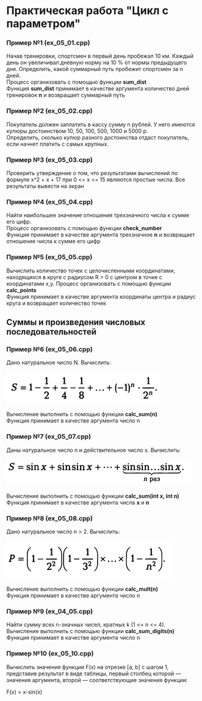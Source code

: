 # Практическая работа "Цикл с параметром"

### Пример №1 (ex_05_01.cpp)
Начав тренировки, спортсмен в первый день пробежал 10 км. Каждый день он увеличивал дневную норму на 10 % от нормы предыдущего дня.
Определить, какой суммарный путь пробежит спортсмен за n дней.<br>
Процесс организовать с помощью функции **sum_dist**<br> 
Функция **sum_dist** принимает в качестве аргумента количество дней тренировок **n** и возвращает суммарный путь

### Пример №2 (ex_05_02.cpp)
Покупатель должен заплатить в кассу сумму n рублей. У него имеются купюры достоинством 10, 50, 100, 500, 1000 и 5000 р.<br>
Определить, сколько купюр разного достоинства отдаст покупатель, если начнет платить с самых крупных.<br>

### Пример №3 (ex_05_03.cpp)
Проверить утверждение о том, что результатами вычислений по формуле х^2 + х + 17 при 0 <= х <= 15 являются простые числа. Все результаты вывести на экран

### Пример №4 (ex_05_04.cpp)
Найти наибольшее значение отношения трехзначного числа к сумме его цифр.<br>
Процесс организовать с помощью функции **check_number**<br> 
Функция принимает в качестве аргумента трехзначное **n** и возвращает отношение числа к сумме его цифр

### Пример №5 (ex_05_05.cpp)
Вычислить количество точек с целочисленными координатами, находящихся в круге с радиусом R > 0 c центром в точке с координатами x,y.
Процесс организовать с помощью функции **calc_points**<br> 
Функция принимает в качестве аргумента координаты центра и радиус круга и возвращает количество точек

## Суммы и произведения чиcловых последовательностей

### Пример №6 (ex_05_06.cpp)
Дано натуральное число N. Вычислить:

![Image alt](ex_05_06.png)

Вычисление выполнить с помощью функции **calc_sum(n)**<br>
Функция принимает в качестве аргумента число n

### Пример №7 (ex_05_07.cpp)
Даны натуральное число n и действительное число х. Вычислить:

![Image alt](ex_05_07.png)

Вычисление выполнить с помощью функции **calc_sum(int x, int n)**<br>
Функция принимает в качестве аргумента числа **x** и **n**

### Пример №8 (ex_05_08.cpp)
Дано натуральное число n > 2. Вычислить:

![Image alt](ex_05_08.png)

Вычисление выполнить с помощью функции **calc_mult(n)**<br>
Функция принимает в качестве аргумента число n


### Пример №9 (ex_04_05.cpp)
Найти сумму всех n-значных чисел, кратных k (1 <= n <= 4).<br>
Вычисление выполнить с помощью функции **calc_sum_digits(n)**<br>
Функция принимает в качестве аргумента число n

### Пример №10 (ex_05_10.cpp)
Вычислить значения функции F(x) на отрезке [а, b] с шагом 1, представив результат в виде таблицы, первый столбец которой — значения аргумента, второй — соответствующие значения функции:

F(x) = x-sin(x)
